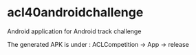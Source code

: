 # acl40androidchallenge
Android application for Android track challenge

The generated APK is under :  ACLCompetition -> App -> release 
